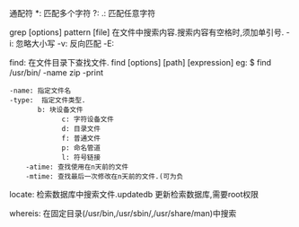 通配符
*: 匹配多个字符
?:
.: 匹配任意字符

grep [options] pattern [file]
在文件中搜索内容.搜索内容有空格时,须加单引号.
	-i: 忽略大小写
	-v: 反向匹配
	-E: 

find: 在文件目录下查找文件.
     find [options] [path] [expression]
     eg: $ find /usr/bin/ -name zip -print

	-name: 指定文件名
	-type:  指定文件类型.
	       b: 块设备文件
	             c: 字符设备文件
	             d: 目录文件
	             f: 普通文件
	             p: 命名管道
	             l: 符号链接
        -atime: 查找使用在n天前的文件
        -mtime: 查找最后一次修改在n天前的文件.(可为负

locate: 检索数据库中搜索文件.updatedb 更新检索数据库,需要root权限

whereis: 在固定目录(/usr/bin,/usr/sbin/,/usr/share/man)中搜索
